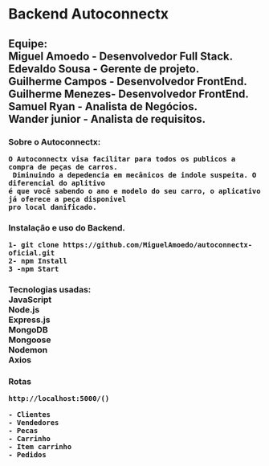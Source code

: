 <h1>Backend Autoconnectx</h1>

<h2>Equipe: 
<br>
    Miguel Amoedo - Desenvolvedor Full Stack.
<br>
    Edevaldo Sousa - Gerente de projeto.
<br>
    Guilherme Campos - Desenvolvedor FrontEnd.
<br>
    Guilherme Menezes- Desenvolvedor FrontEnd.
<br>
    Samuel Ryan - Analista de Negócios.
<br>
    Wander junior - Analista de requisitos.
<br>
</h2>


<h3>
    Sobre o Autoconnectx:

    O Autoconnectx visa facilitar para todos os publicos a compra de peças de carros.
     Diminuindo a depedencia em mecânicos de indole suspeita. O diferencial do aplitivo
    é que você sabendo o ano e modelo do seu carro, o aplicativo já oferece a peça disponivel
    pro local danificado. 
</h3>


<h3>
    Instalação e uso do Backend.
     
    1- git clone https://github.com/MiguelAmoedo/autoconnectx-oficial.git
    2- npm Install
    3 -npm Start
   
</h3>

<h3>
    Tecnologias usadas:
<br>
    JavaScript
<br>
    Node.js
<br>
    Express.js
<br>
    MongoDB
<br>
    Mongoose
<br>
    Nodemon
<br>
    Axios
<br>
</h3>

<h3>
    Rotas

    http://localhost:5000/()

    - Clientes
    - Vendedores
    - Pecas
    - Carrinho
    - Item carrinho
    - Pedidos

</h3>

